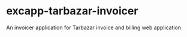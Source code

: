 # excapp-tarbazar-invoicer
An invoicer application for Tarbazar invoice and billing web application
